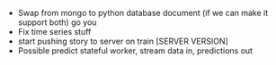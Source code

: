 


- Swap from mongo to python database document (if we can make it support both) go you
- Fix time series stuff 
- start pushing story to server on train
[SERVER VERSION]
- Possible predict stateful worker, stream data in, predictions out

